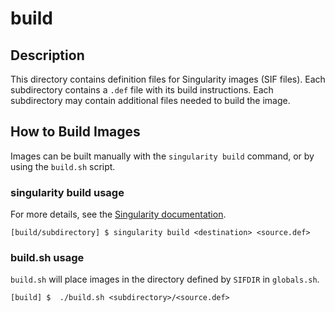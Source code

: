 # build 

## Description
This directory contains definition files for Singularity images (SIF files). Each subdirectory contains a `.def` file with its build instructions. Each subdirectory may contain additional files needed to build the image.

## How to Build Images
Images can be built manually with the `singularity build` command, or by using the `build.sh` script. 

### singularity build usage
For more details, see the [Singularity documentation](https://singularity.lbl.gov/docs-build-container).

`[build/subdirectory] $ singularity build <destination> <source.def> `

### build.sh usage
`build.sh` will place images in the directory defined by `SIFDIR` in `globals.sh`.

`[build] $  ./build.sh <subdirectory>/<source.def>`
